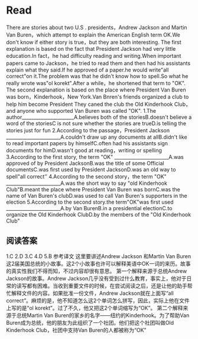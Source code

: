 # Read
There are stories about two U.S . presidents，Andrew Jackson and Martin Van Buren，which attempt to explain the American English term OK.We don't know if either story is true，but they are both interesting. The first explanation is based on the fact that President Jackson had very little education.In fact，he had difficulty reading and writing.When important papers came to Jackson，he tried to read them and then had his assistants explain what they said.If he approved of a paper.he would write"all correct"on it.The problem was that he didn't know how to spell.So what he really wrote was"ol korekt".After a while，he shortened that term to "OK".
The second explanation is based on the place where President Van Buren was born，Kinderhook，New York.Van Bnren's friends organized a club to help him become President They caned the club the Old Kinderhook Club，and anyone who supported Van Buren was called "OK".
1.The author______________________A.believes both of the storiesB.doesn't believe a word of the storiesC is not sure whether the stories are trueD.is telling the stories just for fun
2.According to the passage，President Jackson _______________________A.couldn't draw up any documents at allB.didn't like to read important papers by himselfC.often had his assistants sign documents for himD.wasn't good at reading，writing or spelling
3.According to the first story, the term "OK" _______________________A.was approved of by President JacksonB.was the title of some Official documentsC.was first used by President JacksonD.was an old way to spell"all correct’’
4.According to the second story，the term "OK" _______________________A.was the short way to say "old Kinderhook Club"B.meant the place where President Van Buren was bornC.was the name of Van Buren's clubD.was used to call Van Buren's supporters in the election
5.According to the second story.the term"OK"was first used _______________________A.by Van BurenB.in a presidential electionC.to organize the Old Kinderhook ClubD.by the members of the "Old Kinderhook Club"
## 阅读答案
1.C
2.D
3.C
4.D
5.B
参考译文
这里要讲述Andrew Jackson 和Martin Van Buren这2届美国总统的小故事。这2个小故事也许可以解释美语中OK一词的来历。故事的真实性我们不得而知，不过内容却很有意思。
第一个解释来源于总统Andrew Jackson的故事。Andrew Jackson几乎没有受到过什么教育，事实上，他对于日常的读写都有困难。当收到重要文件的时候，在尝试阅读之后，还是让他的助手帮忙解释文件的内容。如果批准一份文件，Andrew Jackson就在上面写“all correct”。麻烦的是，他不知道怎么这2个单词怎么拼写，因此，实际上他在文件上写的是“ol korekt”。过了不久，他又把这2个单词缩写为“OK”。
第二个解释来源于总统Martin Van Buren的家乡的名字——纽约的Kinderhook。为了帮助Van Buren成为总统，他的朋友为此组织了一个社团。他们把这个社团叫做Old Kinderhook Club，社团中支持Van Buren的人都被称为“OK”
